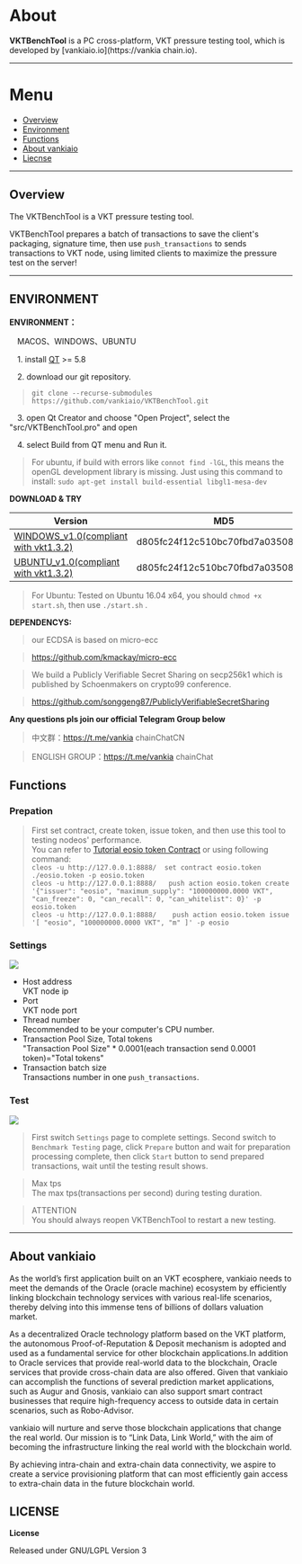 # About


**VKTBenchTool** is a PC cross-platform, VKT pressure testing tool, which is developed by [vankiaio.io](https://vankia chain.io).

------------------------------

# Menu
* [Overview](#1)
* [Environment](#2)
* [Functions](#3)
* [About vankiaio](#4)
* [Liecnse](#4)

------------------------------

<h2 id="1">Overview</h2>


The VKTBenchTool is a VKT pressure testing tool.

VKTBenchTool prepares a batch of transactions to save the client's packaging, signature time, then use `push_transactions` to sends transactions to VKT node, using limited clients to maximize the pressure test on the server!


------------------------------
<h2 id="2">ENVIRONMENT</h2>

**ENVIRONMENT：**

&emsp;MACOS、WINDOWS、UBUNTU

&emsp;1. install [QT](https://www.qt.io/download) >= 5.8

&emsp;2. download our git repository.
>`git clone --recurse-submodules https://github.com/vankiaio/VKTBenchTool.git`

&emsp;3. open Qt Creator and choose "Open Project", select the "src/VKTBenchTool.pro" and open

&emsp;4. select Build from QT menu and Run it.


> For ubuntu, if build with errors like `connot find -lGL`, this means the openGL development library is missing.
Just using this command to install:
`sudo apt-get install build-essential libgl1-mesa-dev`

**DOWNLOAD & TRY**

|Version|MD5|
|------|---|
|[WINDOWS_v1.0(compliant with vkt1.3.2)](https://github.com/vankiaio/VKTBenchTool/releases/download/v1.0/VKTBenchTool.zip)|d805fc24f12c510bc70fbd7a03508789|
|[UBUNTU_v1.0(compliant with vkt1.3.2)](https://github.com/vankiaio/VKTBenchTool/releases/download/v1.0/VKTBenchTool.zip)|d805fc24f12c510bc70fbd7a03508789|

>For Ubuntu: Tested on Ubuntu 16.04 x64, you should `chmod +x start.sh`, then use `./start.sh` .

**DEPENDENCYS:**

> our ECDSA is based on micro-ecc

> https://github.com/kmackay/micro-ecc

> We build a Publicly Verifiable Secret Sharing on secp256k1 which is published by Schoenmakers on crypto99 conference.

> https://github.com/songgeng87/PubliclyVerifiableSecretSharing


**Any questions pls join our official Telegram Group below**

> 中文群：https://t.me/vankia chainChatCN

> ENGLISH GROUP：https://t.me/vankia chainChat


<h2 id="3">Functions</h2>

### Prepation
>First set contract, create token, issue token, and then use this tool to testing nodeos' performance.<br>
You can refer to [Tutorial eosio token Contract](https://github.com/EOSIO/eos/wiki/Tutorial-eosio-token-Contract) or using following command:<br>
`cleos -u http://127.0.0.1:8888/  set contract eosio.token ./eosio.token -p eosio.token`<br>
`cleos -u http://127.0.0.1:8888/   push action eosio.token create '{"issuer": "eosio", "maximum_supply": "100000000.0000 VKT", "can_freeze": 0, "can_recall": 0, "can_whitelist": 0}' -p eosio.token`<br>
`cleos -u http://127.0.0.1:8888/    push action eosio.token issue '[ "eosio", "100000000.0000 VKT", "m" ]' -p eosio`

### Settings
![](https://github.com/vankiaio/VKTBenchTool/blob/master/screenshots/setting.PNG)
* Host address <br>
 VKT node ip
* Port <br>
 VKT node port
* Thread number <br>
 Recommended to be your computer's CPU number.
* Transaction Pool Size, Total tokens <br>
 "Transaction Pool Size" * 0.0001(each transaction send 0.0001 token)="Total tokens"
* Transaction batch size <br>
 Transactions number in one `push_transactions`.

### Test
![](https://github.com/vankiaio/VKTBenchTool/blob/master/screenshots/testing.png)
>First switch `Settings` page to complete settings.
>Second switch to `Benchmark Testing` page, click `Prepare` button and wait for preparation processing complete, then click `Start` button to send prepared transactions, wait until the testing result shows.

> Max tps<br>
  The max tps(transactions per second) during testing duration.

>ATTENTION<br>
 You should always reopen VKTBenchTool to restart a new testing.

------------------------------
<h2 id="4">About vankiaio</h2>


As the world’s first application built on an VKT ecosphere, vankiaio needs to meet the demands of the Oracle (oracle machine) ecosystem by efficiently linking blockchain technology services with various real-life scenarios, thereby delving into this immense tens of billions of dollars valuation market.


As a decentralized Oracle technology platform based on the VKT platform, the autonomous Proof-of-Reputation & Deposit mechanism is adopted and used as a fundamental service for other blockchain applications.In addition to Oracle services that provide real-world data to the blockchain, Oracle services that provide cross-chain data are also offered. Given that vankiaio can accomplish the functions of several prediction market applications, such as Augur and Gnosis, vankiaio can also support smart contract businesses that require high-frequency access to outside data in certain scenarios, such as Robo-Advisor.


vankiaio will nurture and serve those blockchain applications that change the real world. Our mission is to “Link Data, Link World,” with the aim of becoming the infrastructure linking the real world with the blockchain world.


By achieving intra-chain and extra-chain data connectivity, we aspire to create a service provisioning platform that can most efficiently gain access to extra-chain data in the future blockchain world.

<h2 id="5">LICENSE</h2>

**License**

Released under GNU/LGPL Version 3
